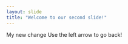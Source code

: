 ```yaml
---
layout: slide
title: "Welcome to our second slide!"
---
```

My new change
Use the left arrow to go back!
